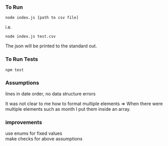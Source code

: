 ### To Run
```
node index.js [path to csv file]  
```
i.e. 
```
node index.js test.csv 
```

The json will be printed to the standard out.

### To Run Tests
```
npm test
```
### Assumptions

lines in date order, no data structure errors

It was not clear to me how to format multiple elements => When there were multiple elements such as month I put them inside an array.

### improvements

use enums for fixed values  
make checks for above assumptions  

